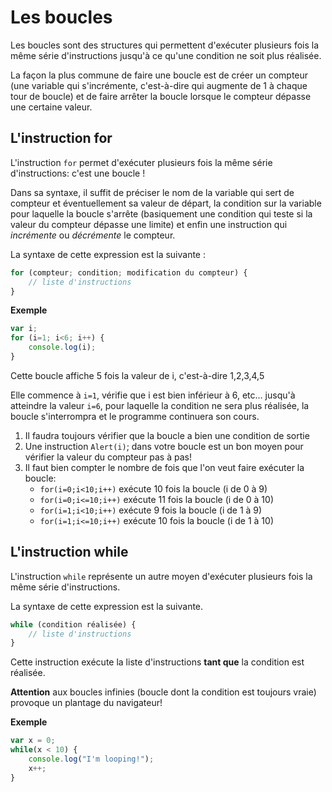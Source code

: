 # Les boucles

Les boucles sont des structures qui permettent d'exécuter plusieurs fois la même série d'instructions jusqu'à ce qu'une condition ne soit plus réalisée.

La façon la plus commune de faire une boucle est de créer un compteur (une variable qui s'incrémente, c'est-à-dire qui augmente de 1 à chaque tour de boucle) et de faire arrêter la boucle lorsque le compteur dépasse une certaine valeur.

## L'instruction for

L'instruction `for` permet d'exécuter plusieurs fois la même série d'instructions: c'est une boucle !

Dans sa syntaxe, il suffit de préciser le nom de la variable qui sert de compteur et éventuellement sa valeur de départ, la condition sur la variable pour laquelle la boucle s'arrête (basiquement une condition qui teste si la valeur du compteur dépasse une limite) et enfin une instruction qui *incrémente* ou *décrémente* le compteur.

La syntaxe de cette expression est la suivante :

```js
for (compteur; condition; modification du compteur) {
	// liste d'instructions
}
```

**Exemple**

```js
var i;
for (i=1; i<6; i++) {
    console.log(i);
}
```

Cette boucle affiche 5 fois la valeur de i, c'est-à-dire 1,2,3,4,5

Elle commence à `i=1`, vérifie que i est bien inférieur à 6, etc... jusqu'à atteindre la valeur `i=6`, pour laquelle la condition ne sera plus réalisée, la boucle s'interrompra et le programme continuera son cours.


1. Il faudra toujours vérifier que la boucle a bien une condition de sortie
2. Une instruction `Alert(i)`; dans votre boucle est un bon moyen pour vérifier la valeur du compteur pas à pas!
3. Il faut bien compter le nombre de fois que l'on veut faire exécuter la boucle:
    * `for(i=0;i<10;i++)` exécute 10 fois la boucle (i de 0 à 9)
    * `for(i=0;i<=10;i++)` exécute 11 fois la boucle (i de 0 à 10)
	* `for(i=1;i<10;i++)` exécute 9 fois la boucle (i de 1 à 9)
	* `for(i=1;i<=10;i++)` exécute 10 fois la boucle (i de 1 à 10)

## L'instruction while

L'instruction `while` représente un autre moyen d'exécuter plusieurs fois la même série d'instructions.

La syntaxe de cette expression est la suivante.

```js
while (condition réalisée) {
    // liste d'instructions
}
```

Cette instruction exécute la liste d'instructions **tant que** la condition est réalisée.

**Attention** aux boucles infinies (boucle dont la condition est toujours vraie) provoque un plantage du navigateur!

**Exemple**

```js
var x = 0;
while(x < 10) {
    console.log("I'm looping!");
    x++;
}
```
